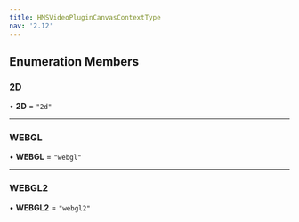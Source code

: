 ```yaml
---
title: HMSVideoPluginCanvasContextType
nav: '2.12'
---
```


## Enumeration Members

### 2D

• **2D** = `"2d"`

---

### WEBGL

• **WEBGL** = `"webgl"`

---

### WEBGL2

• **WEBGL2** = `"webgl2"`
